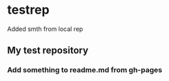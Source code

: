 # testrep
Added smth from local rep
## My test repository
### Add something to readme.md from gh-pages
